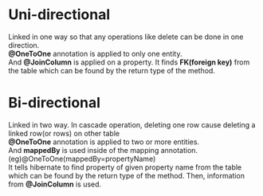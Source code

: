 # Uni-directional
Linked in one way so that any operations like delete can be done in one direction. <br>
<Strong>@OneToOne</Strong> annotation is applied to only one entity. <br>
And <Strong>@JoinColumn</Strong> is applied on a property. It finds <Strong>FK(foreign key)</Strong> from the table which can be found by the return type of the method.

# Bi-directional
Linked in two way. In cascade operation, deleting one row cause deleting a linked row(or rows) on other table <br>
<Strong>@OneToOne</Strong> annotation is applied to two or more entities. <br>
And <Strong>mappedBy</Strong> is used inside of the mapping annotation. (eg)@OneToOne(mappedBy=propertyName) <br>
It tells hibernate to find property of given property name from the table which can be found by the return type of the method.
Then, information from <Strong>@JoinColumn</Strong> is used.

